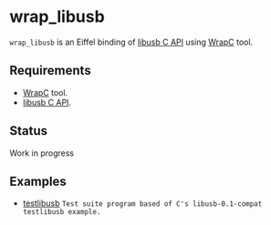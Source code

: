 # wrap_libusb
`wrap_libusb` is an Eiffel binding of [libusb C API](https://libusb.info/) 
using [WrapC](https://github.com/eiffel-wrap-c/WrapC) tool.

## Requirements 


*  [WrapC](https://github.com/eiffel-wrap-c/WrapC) tool.
*  [libusb C API](https://libusb.info/).

## Status

Work in progress


## Examples

* [testlibusb](examples/testlibusb)  `Test suite program based of C's libusb-0.1-compat testlibusb example.`

